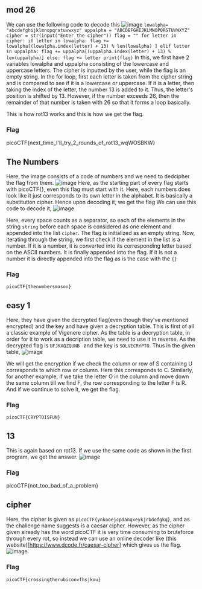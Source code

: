 ## mod 26

We can use the following code to decode this
![image](https://github.com/kua23/picoCTF/assets/61975172/e8138814-dbd2-4888-9a15-6e8c156229ab)
`lowalpha= "abcdefghijklmnopqrstuvwxyz"
uppalpha = "ABCDEFGHIJKLMNOPQRSTUVWXYZ"
cipher = str(input("Enter the cipher"))
flag = ""
for letter in cipher:
    if letter in lowalpha:
        flag += lowalpha[(lowalpha.index(letter) + 13) % len(lowalpha) ]
    elif letter in uppalpha:
        flag += uppalpha[(uppalpha.index(letter) + 13) % len(uppalpha)]
    else:
        flag += letter
print(flag)`
In this, we first have 2 variables lowalpha and uppalpha consisting of the lowercase and uppercase letters. The cipher is inputted by the user, while the flag is an empty string. 
In the for loop, first each letter is taken from the cipher string and is compared to see if it is a lowercase or uppercase. If it is a letter, then taking the index of the letter, the number 13 is added to it. Thus, the letter's position is shifted by 13. However, if the number exceeds 26, then the remainder of that number is taken with 26 so that it forms a loop basically.

This is how rot13 works and this is how we get the flag.

### Flag
picoCTF{next_time_I'll_try_2_rounds_of_rot13_wqWOSBKW}

## The Numbers

Here, the image consists of a code of numbers and we need to dedcipher the flag from them. 
![image](https://github.com/kua23/picoCTF/assets/61975172/97b5986e-9c46-4346-ab07-d830cf5fb57a)
Here, as the starting part of every flag starts with picoCTF{}, even this flag must start with it. Here, each numbers does look like it just corresponds to its own letter in the alphabet. It is basically a substitution cipher. Hence upon decoding it, we get the flag
We can use this code to decode it,
![image](https://github.com/kua23/picoCTF/assets/61975172/43c2a843-b701-4611-93b4-ff11f227f6f5)

Here, every space counts as a separator, so each of the elements in the string `string` before each space is considered as one element and appended into the list `cipher`. The flag is initialized as an empty string. Now, iterating through the string, we first check if the element in the list is a number. If it is a number, it is converted into its corresponding letter based on the ASCII numbers. It is finally appended into the flag. If it is not a number it is directly appended into the flag as is the case with the `{}`


### Flag
`picoCTF{thenumbersmason}`

## easy 1

Here, they have given the decrypted flag(even though they've mentioned encrypted) and the key and have given a decryption table. This is first of all a classic example of Vigenere cipher. As the table is a decryption table, in order for it to work as a decription table, we need to use it in reverse. As the decrypted flag is `UFJKXQZQUNB ` and the key is `SOLVECRYPTO`. Thus in the given table,
![image](https://github.com/kua23/picoCTF/assets/61975172/ff1278cf-0d4b-43ec-84d0-5c11d727c733)

We will get the encryption if we check the column or row of S containing U corresponds to which row or column. Here this corresponds to C. Similarly, for another example, if we take the letter O in the column and move down the same column till we find F, the row corresponding to the letter F is R. And if we continue to solve it, we get the flag. 

### Flag
`picoCTF{CRYPTOISFUN}`

## 13

This is again based on rot13. If we use the same code as shown in the first program, we get the answer.
![image](https://github.com/kua23/picoCTF/assets/61975172/656fdcc8-8105-4314-89d6-1b1f24fd61de)



### Flag

picoCTF{not_too_bad_of_a_problem}

## cipher

Here, the cipher is given as `picoCTF{ynkooejcpdanqxeykjrbdofgkq}`, and as the challenge name suggests is a caesar cipher. However, as the cipher given already has the word picoCTF it is very time consuming to bruteforce through every rot, so instead we can use an online decoder like (this website)[https://www.dcode.fr/caesar-cipher] which gives us the flag. 
![image](https://github.com/kua23/picoCTF/assets/61975172/9eebf85a-60ec-4606-a3a9-8e274bcf3f54)

### Flag
`picoCTF{crossingtherubiconvfhsjkou}`







